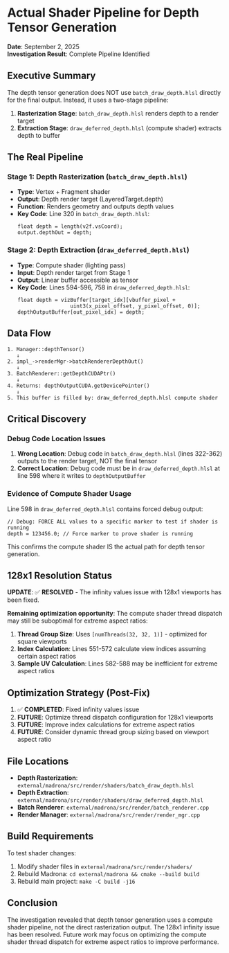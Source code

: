 # Actual Shader Pipeline for Depth Tensor Generation

**Date**: September 2, 2025  
**Investigation Result**: Complete Pipeline Identified

## Executive Summary

The depth tensor generation does NOT use `batch_draw_depth.hlsl` directly for the final output. Instead, it uses a two-stage pipeline:
1. **Rasterization Stage**: `batch_draw_depth.hlsl` renders depth to a render target
2. **Extraction Stage**: `draw_deferred_depth.hlsl` (compute shader) extracts depth to buffer

## The Real Pipeline

### Stage 1: Depth Rasterization (`batch_draw_depth.hlsl`)
- **Type**: Vertex + Fragment shader
- **Output**: Depth render target (LayeredTarget.depth)
- **Function**: Renders geometry and outputs depth values
- **Key Code**: Line 320 in `batch_draw_depth.hlsl`:
  ```hlsl
  float depth = length(v2f.vsCoord);
  output.depthOut = depth;
  ```

### Stage 2: Depth Extraction (`draw_deferred_depth.hlsl`)
- **Type**: Compute shader (lighting pass)
- **Input**: Depth render target from Stage 1
- **Output**: Linear buffer accessible as tensor
- **Key Code**: Lines 594-596, 758 in `draw_deferred_depth.hlsl`:
  ```hlsl
  float depth = vizBuffer[target_idx][vbuffer_pixel + 
                   uint3(x_pixel_offset, y_pixel_offset, 0)];
  depthOutputBuffer[out_pixel_idx] = depth;
  ```

## Data Flow

```
1. Manager::depthTensor() 
   ↓
2. impl_->renderMgr->batchRendererDepthOut()
   ↓
3. BatchRenderer::getDepthCUDAPtr()
   ↓
4. Returns: depthOutputCUDA.getDevicePointer()
   ↓
5. This buffer is filled by: draw_deferred_depth.hlsl compute shader
```

## Critical Discovery

### Debug Code Location Issues

1. **Wrong Location**: Debug code in `batch_draw_depth.hlsl` (lines 322-362) outputs to the render target, NOT the final tensor
2. **Correct Location**: Debug code must be in `draw_deferred_depth.hlsl` at line 598 where it writes to `depthOutputBuffer`

### Evidence of Compute Shader Usage

Line 598 in `draw_deferred_depth.hlsl` contains forced debug output:
```hlsl
// Debug: FORCE ALL values to a specific marker to test if shader is running
depth = 123456.0; // Force marker to prove shader is running
```

This confirms the compute shader IS the actual path for depth tensor generation.

## 128x1 Resolution Status

**UPDATE**: ✅ **RESOLVED** - The infinity values issue with 128x1 viewports has been fixed.

**Remaining optimization opportunity**: The compute shader thread dispatch may still be suboptimal for extreme aspect ratios:

1. **Thread Group Size**: Uses `[numThreads(32, 32, 1)]` - optimized for square viewports
2. **Index Calculation**: Lines 551-572 calculate view indices assuming certain aspect ratios
3. **Sample UV Calculation**: Lines 582-588 may be inefficient for extreme aspect ratios

## Optimization Strategy (Post-Fix)

1. ✅ **COMPLETED**: Fixed infinity values issue
2. **FUTURE**: Optimize thread dispatch configuration for 128x1 viewports  
3. **FUTURE**: Improve index calculations for extreme aspect ratios
4. **FUTURE**: Consider dynamic thread group sizing based on viewport aspect ratio

## File Locations

- **Depth Rasterization**: `external/madrona/src/render/shaders/batch_draw_depth.hlsl`
- **Depth Extraction**: `external/madrona/src/render/shaders/draw_deferred_depth.hlsl`
- **Batch Renderer**: `external/madrona/src/render/batch_renderer.cpp`
- **Render Manager**: `external/madrona/src/render/render_mgr.cpp`

## Build Requirements

To test shader changes:
1. Modify shader files in `external/madrona/src/render/shaders/`
2. Rebuild Madrona: `cd external/madrona && cmake --build build`
3. Rebuild main project: `make -C build -j16`

## Conclusion

The investigation revealed that depth tensor generation uses a compute shader pipeline, not the direct rasterization output. The 128x1 infinity issue has been resolved. Future work may focus on optimizing the compute shader thread dispatch for extreme aspect ratios to improve performance.